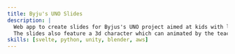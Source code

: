 ```yaml
---
title: Byju's UNO Slides
description: |
  Web app to create slides for Byjus's UNO project aimed at kids with learning disabilities.
  The slides also feature a 3d character which can animated by the teacher to emote and explain the content.
skills: [svelte, python, unity, blender, aws]
---
```

